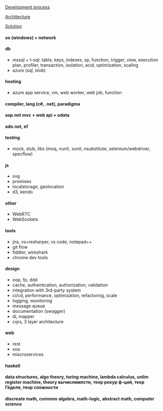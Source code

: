 [Development process](https://github.com/streamcode9/software-design/blob/master/development-process.md)

[Architecture](https://streamcode9.github.io/code/architecture.html)

[Solution](https://streamcode9.github.io/code/solution.html)

#### os (windows) + network
#### db
* mssql + t-sql: table, keys, indexes, sp, function, trigger, view, execution plan, profiler, transaction, isolation, acid, optimization, scaling
* azure (sql, blob)
#### hosting
* azure app service, vm, web worker, web job, function
#### compiler, lang (c#, .net), paradigma
#### asp.net mvc + web api + odata
#### ado.net, ef
#### testing
* mock, stub, libs (moq, nunit, xunit, nsubstitute, selenium/webdriver, specflow)
#### js
* svg
* promises
* localstorage, geolocation
* d3, kendo
#### other
* WebRTC
* WebSockets
#### tools
* jira, vs+resharper, vs code, notepad++
* git flow
* fiddler, wireshark
* chrome dev tools
#### design
* oop, fp, ddd
* cache, authentication, authorization, validation
* integration with 3rd-party system
* ci/cd, performance, optimization, refactoring, scale
* logging, monitoring
* message queue
* documentation (swagger)
* di, mapper
* cqrs, 3 layer architecture
#### web
* rest
* soa
* miscroservices
#### haskell
#### data structures, algo theory, turing machine, lambda calculus, unlim register machine, theory вычислимлсти, теор рекур ф-ций, теор Гёделя, теор сложности
#### discreate math, common algebra, math-logic, abstract math, computer science
